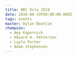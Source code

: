 ```yaml
---
title: NDC Oslo 2019
date: 2019-06-19T00:00:00.000Z
tags: events
master: Dylan Beattie
champion:
  - Amy Kapernick
  - Håvard H. Pettersen
  - Layla Porter
  - Adam Stephensen
---
```


